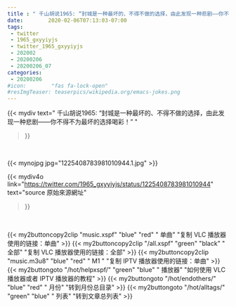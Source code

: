 ```yaml
---
title : " 千山胡说1965: “封城是一种最坏的、不得不做的选择，由此发现一种悲剧——你不得不为最坏的选择喝彩！”  "
date:        2020-02-06T07:13:03-07:00
tags:
 - twitter
 - 1965_gxyyiyjs
 - twitter_1965_gxyyiyjs
 - 202002
 - 20200206
 - 20200206_07
categories:
 - 20200206
#icon:        "fas fa-lock-open"
#resImgTeaser: teaserpics/wikipedia.org/emacs-jokes.png
---
```


{{< mydiv text=" 千山胡说1965: “封城是一种最坏的、不得不做的选择，由此发现一种悲剧——你不得不为最坏的选择喝彩！”  "
>}}
<br>


 {{< mynojpg jpg="1225408783981010944.1.jpg" >}}<br> 



{{< mydiv4o link="https://twitter.com/1965_gxyyiyjs/status/1225408783981010944"
text="source 原始來源網址"
>}}


<br>





{{< my2buttoncopy2clip "music.xspf"        "blue"   "red"    " 单曲"  "复制 VLC 播放器使用的链接：单曲" >}} {{< my2buttoncopy2clip "/all.xspf"         "green"  "black"  " 全部"  "复制 VLC 播放器使用的链接：全部" >}} {{< my2buttoncopy2clip "music.m3u8"        "blue"   "red"    " M1 "    "复制 IPTV 播放器使用的链接：单曲" >}} {{< my2buttongoto      "/hot/helpxspf/"    "green"  "blue"   " 播放器" "如何使用 VLC 播放器或者 IPTV 播放器的教程" >}} {{< my2buttongoto      "/hot/endothers/"   "blue"   "red"    " 月份"   "转到月份总目录" >}} {{< my2buttongoto      "/hot/alltags/"     "green"  "blue"   " 列表"   "转到文章总列表" >}} 
